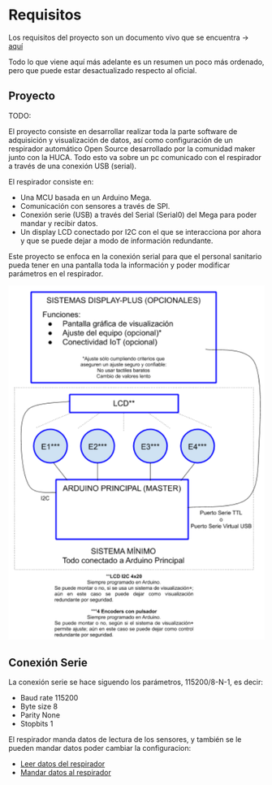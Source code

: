 # Requisitos

Los requisitos del proyecto son un documento vivo que se encuentra -> [aquí](https://docs.google.com/document/d/1lItbWZhYFjCUJKEzwG3V0N3ZbFNCW4r7WvXlSnQcjlk/edit?usp=sharing)

Todo lo que viene aquí más adelante es un resumen un poco más ordenado, pero que puede estar desactualizado respecto al oficial.

## Proyecto

TODO:

El proyecto consiste en desarrollar realizar toda la parte software de adquisición y visualización de datos, así como configuración de un respirador automático Open Source desarrollado por la comunidad maker junto con la HUCA. Todo esto va sobre un pc comunicado con el respirador a través de una conexión USB (serial).

El respirador consiste en:

- Una MCU basada en un Arduino Mega.
- Comunicación con sensores a través de SPI.
- Conexión serie (USB) a través del Serial (Serial0) del Mega para poder mandar y recibir datos.
- Un display LCD conectado por I2C con el que se interacciona por ahora y que se puede dejar a modo de información redundante.

Este proyecto se enfoca en la conexión serial para que el personal sanitario pueda tener en una pantalla toda la información y poder modificar parámetros en el respirador.

![Arquitectura del proyecto en conjunto](../img/arquitectura.png)

## Conexión Serie

La conexión serie se hace siguendo los parámetros, 115200/8-N-1, es decir:

- Baud rate 115200
- Byte size 8
- Parity None
- Stopbits 1

El respirador manda datos de lectura de los sensores, y también se le pueden mandar datos poder cambiar la configuracion:

- [Leer datos del respirador](tx.md)
- [Mandar datos al respirador](rx.md)
